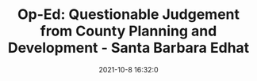 ---
"title": "Op-Ed: Questionable Judgement from County Planning and Development - Santa Barbara Edhat"
"date": "2021-10-8 16:32:0"
"feed_name": "GOOGLENEWSDRILLING"
"feed_website": "https://news.google.com/search?q=drilling%2Bincident&hl=en-US&gl=US&ceid=US:en"
"feed_rss": "https://news.google.com/rss/search?q=drilling%2Bincident&hl=en-US&gl=US&ceid=US:en"
"link": "https://www.edhat.com/news/op-ed-questionable-judgement-from-county-planning-and-development"
"source": "{'href': 'https://www.edhat.com', 'title': 'Santa Barbara Edhat'}"
"file": "_posts/2021-1-1-fd9277b7f3e442a2ecee517683bdee05f66caaf6.md"
"accident": "0"
"drilling": "0"
"dead": "0"
"injured": "0"
"arrested": "0"
"place": "unknown place"
"where": "unknown site"
"causes": "unknown"
"place_uri": "unknown place"
---